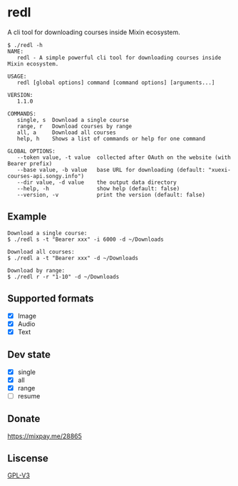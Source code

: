 # redl

A cli tool for downloading courses inside Mixin ecosystem.

```
$ ./redl -h
NAME:
   redl - A simple powerful cli tool for downloading courses inside Mixin ecosystem.

USAGE:
   redl [global options] command [command options] [arguments...]

VERSION:
   1.1.0

COMMANDS:
   single, s  Download a single course
   range, r   Download courses by range
   all, a     Download all courses
   help, h    Shows a list of commands or help for one command

GLOBAL OPTIONS:
   --token value, -t value  collected after OAuth on the website (with Bearer prefix)
   --base value, -b value   base URL for downloading (default: "xuexi-courses-api.songy.info")
   --dir value, -d value    the output data directory
   --help, -h               show help (default: false)
   --version, -v            print the version (default: false)
```

## Example


```
Download a single course:
$ ./redl s -t "Bearer xxx" -i 6000 -d ~/Downloads

Download all courses:
$ ./redl a -t "Bearer xxx" -d ~/Downloads

Download by range:
$ ./redl r -r "1-10" -d ~/Downloads
```

## Supported formats

- [x] Image
- [x] Audio
- [x] Text

## Dev state

- [x] single
- [x] all
- [x] range
- [ ] resume

## Donate

https://mixpay.me/28865

## Liscense

[GPL-V3](LISCENSE)

